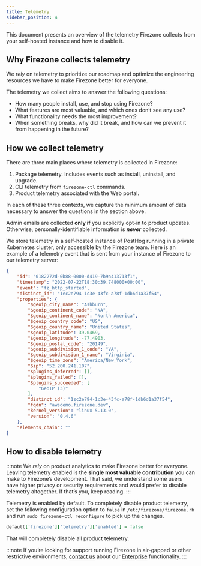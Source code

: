 ```yaml
---
title: Telemetry
sidebar_position: 4
---
```


This document presents an overview of the telemetry Firezone collects from your
self-hosted instance and how to disable it.

## Why Firezone collects telemetry

We *rely* on telemetry to prioritize our roadmap and optimize the engineering
resources we have to make Firezone better for everyone.

The telemetry we collect aims to answer the following questions:

- How many people install, use, and stop using Firezone?
- What features are most valuable, and which ones don’t see any use?
- What functionality needs the most improvement?
- When something breaks, why did it break, and how can we prevent it from happening
in the future?

## How we collect telemetry

There are three main places where telemetry is collected in Firezone:

1. Package telemetry. Includes events such as install, uninstall, and upgrade.
2. CLI telemetry from `firezone-ctl` commands.
3. Product telemetry associated with the Web portal.

In each of these three contexts, we capture the minimum amount of data necessary
to answer the questions in the section above.

Admin emails are collected **only if** you explicitly opt-in to product updates.
Otherwise, personally-identifiable information is ***never*** collected.

We store telemetry in a self-hosted instance of PostHog running in a private
Kubernetes cluster, only accessible by the Firezone team. Here is an example of
a telemetry event that is sent from your instance of Firezone to our telemetry server:

```json
{
    "id": "0182272d-0b88-0000-d419-7b9a413713f1",
    "timestamp": "2022-07-22T18:30:39.748000+00:00",
    "event": "fz_http_started",
    "distinct_id": "1ec2e794-1c3e-43fc-a78f-1db6d1a37f54",
    "properties": {
        "$geoip_city_name": "Ashburn",
        "$geoip_continent_code": "NA",
        "$geoip_continent_name": "North America",
        "$geoip_country_code": "US",
        "$geoip_country_name": "United States",
        "$geoip_latitude": 39.0469,
        "$geoip_longitude": -77.4903,
        "$geoip_postal_code": "20149",
        "$geoip_subdivision_1_code": "VA",
        "$geoip_subdivision_1_name": "Virginia",
        "$geoip_time_zone": "America/New_York",
        "$ip": "52.200.241.107",
        "$plugins_deferred": [],
        "$plugins_failed": [],
        "$plugins_succeeded": [
            "GeoIP (3)"
        ],
        "distinct_id": "1zc2e794-1c3e-43fc-a78f-1db6d1a37f54",
        "fqdn": "awsdemo.firezone.dev",
        "kernel_version": "linux 5.13.0",
        "version": "0.4.6"
    },
    "elements_chain": ""
}
```

## How to disable telemetry

:::note
We *rely* on product analytics to make Firezone better for everyone.
Leaving telemetry enabled is the **single most valuable contribution** you can
make to Firezone’s development. That said, we understand some users have higher
privacy or security requirements and would prefer to disable telemetry altogether.
If that’s you, keep reading.
:::

Telemetry is enabled by default. To completely disable product telemetry, set the
following configuration option to `false` in `/etc/firezone/firezone.rb` and run
`sudo firezone-ctl reconfigure` to pick up the changes.

```ruby
default['firezone']['telemetry']['enabled'] = false
```

That will completely disable all product telemetry.

:::note
If you’re looking for support running Firezone in air-gapped or other restrictive
environments, [contact us](mailto:sales@firezone.dev) about our
[Enterprise](https://www.firezone.dev/pricing) functionality.
:::
